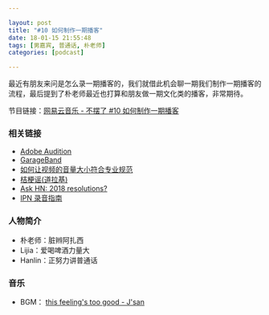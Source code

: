 ```yaml
---

layout: post
title: "#10 如何制作一期播客"
date: 18-01-15 21:55:48
tags: [男嘉宾, 普通话, 朴老师]
categories: [podcast]

---
```


最近有朋友来问是怎么录一期播客的，我们就借此机会聊一期我们制作一期播客的流程，最后提到了朴老师最近也打算和朋友做一期文化类的播客，非常期待。

节目链接：[网易云音乐 - 不摆了 #10 如何制作一期播客](http://music.163.com/#/program?id=1367703282)

### 相关链接

- [Adobe Audition](http://www.adobe.com/cn/products/audition.html)
- [GarageBand](https://www.apple.com/mac/garageband/)
- [如何让视频的音量大小符合专业规范](http://doyoudo.com/p/5001073.html)
- [桔梗谣(道拉基)](http://music.163.com/#/m/song?id=233696)
- [Ask HN: 2018 resolutions?](https://news.ycombinator.com/item?id=16044255)
- [IPN 录音指南](https://blog.yitianshijie.net/2017/10/13/ipn-guide-to-podcast-recording/)

### 人物简介

- 朴老师：脏辫阿扎西
- Lijia：爱喝啤酒力量大
- Hanlin：正努力讲普通话

### 音乐

- BGM： [this feeling's too good - J'san](http://music.163.com/#/song?id=494410624)
